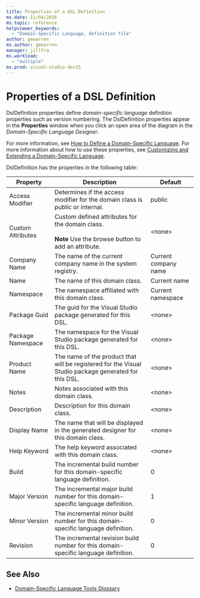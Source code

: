 ```yaml
---
title: Properties of a DSL Definition
ms.date: 11/04/2016
ms.topic: reference
helpviewer_keywords:
  - "Domain-Specific Language, definition file"
author: gewarren
ms.author: gewarren
manager: jillfra
ms.workload:
  - "multiple"
ms.prod: visual-studio-dev15
---
```

# Properties of a DSL Definition
DslDefinition properties define *domain-specific language* definition properties such as version numbering. The DslDefinition properties appear in the **Properties** window when you click an open area of the diagram in the *Domain-Specific Language Designer*.

 For more information, see [How to Define a Domain-Specific Language](../modeling/how-to-define-a-domain-specific-language.md). For more information about how to use these properties, see [Customizing and Extending a Domain-Specific Language](../modeling/customizing-and-extending-a-domain-specific-language.md).

 DslDefinition has the properties in the following table:

|Property|Description|Default|
|-|-|-|
|Access Modifier|Determines if the access modifier for the domain class is public or internal.|public|
|Custom Attributes|Custom defined attributes for the domain class.<br /><br /> **Note** Use the browse button to add an attribute.|\<none>|
|Company Name|The name of the current company name in the system registry.|Current company name|
|Name|The name of this domain class.|Current name|
|Namespace|The namespace affiliated with this domain class.|Current namespace|
|Package Guid|The guid for the Visual Studio package generated for this DSL.|\<none>|
|Package Namespace|The namespace for the Visual Studio package generated for this DSL.|\<none>|
|Product Name|The name of the product that will be registered for the Visual Studio package generated for this DSL.|\<none>|
|Notes|Notes associated with this domain class.|\<none>|
|Description|Description for this domain class.|\<none>|
|Display Name|The name that will be displayed in the generated designer for this domain class.|\<none>|
|Help Keyword|The help keyword associated with this domain class.|\<none>|
|Build|The incremental build number for this domain-specific language definition.|0|
|Major Version|The incremental major build number for this domain-specific language definition.|1|
|Minor Version|The incremental minor build number for this domain-specific language definition.|0|
|Revision|The incremental revision build number for this domain-specific language definition.|0|

## See Also

- [Domain-Specific Language Tools Glossary](https://msdn.microsoft.com/ca5e84cb-a315-465c-be24-76aa3df276aa)